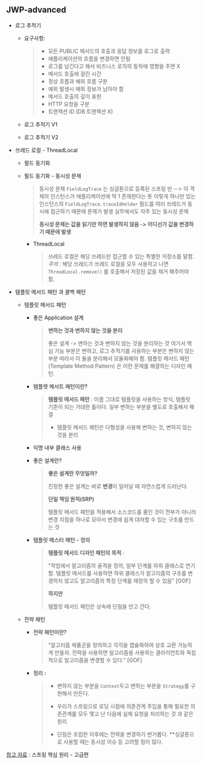 ## JWP-advanced

- 로그 추적기
  - 요구사항:
    > - 모든 PUBLIC 메서드의 호출과 응답 정보를 로그로 출력
    > - 애플리케이션의 흐름을 변경하면 안됨
    >  - 로그를 남긴다고 해서 비즈니스 로직의 동작에 영향을 주면 X
    > - 메서드 호출에 걸린 시간
    > - 정상 흐름과 예외 흐름 구분
    >  - 예외 발생시 예외 정보가 남아야 함
    > - 메서드 호출의 깊이 표현
    >  - HTTP 요청을 구분
    >  - 트랜잭션 ID (DB 트랜잭션 X)
    
  - 로그 추적기 V1
  
  - 로그 추적기 V2
  
  
  
- 쓰레드 로컬 - ThreadLocal
  - 필드 동기화

  - 필드 동기화 - 동시성 문제
    
    > 동시성 문제
    > `FieldLogTrace` 는 싱글톤으로 등록된 스프링 빈 --> 이 객체의 인스턴스가 애플리케이션에 딱 1 존재한다는 뜻
    > 이렇게 하나만 있는 인스턴스의 `FieldLogTrace.traceIdHolder` 필드를 여러 쓰레드가 동시에 접근하기 때문에 문제가 발생
    > 실무에서도 자주 있는 동시성 문제
    >
    > **동시성 문제는 값을 읽기만 하면 발생하지 않음 -> 어디선가 값을 변경하기 때문에 발생**
    
    - ThreadLocal

      > 쓰레드 로컬은 해당 쓰레드만 접근할 수 있는 특별한 저장소를 말함.
      > *주의 :*  해당 쓰레드가 쓰레드 로컬을 모두 사용하고 나면 `ThreadLocal.remove()` 를 호출해서 저장된 값을 제거 해주어야 함.
  
- 템플릿 메서드 패턴 과 콜백 패턴

  - 템플릿 메서드 패턴

    - 좋은 Application 설계

      > **변하는 것과 변하지 않는 것을 분리**
      >
      > 좋은 설계 -> 변하는 것과 변하지 않는 것을 분리하는 것
      > 여기서 핵심 기능 부분은 변하고, 로그 추적기를 사용하는 부분은 변하지 않는 부분 따라서 이 둘을 분리해서 모듈화해야 함.
      > 템플릿 메서드 패턴(Template Method Pattern) 은 이런 문제를 해결하는 디자인 패턴.

    - 템플렛 메서트 패턴이란?

      > **템플릿 메서드 패턴** : 이름 그대로 템플릿을 사용하는 방식, 템플릿 기준이 되는 거대한 틀이다.  일부 변하는 부분을 별도로 호출해서 해결
      >
      > * 템플릿 메서드 패턴은 다형성을 사용해 변하는 것, 변하지 않는 것을 분리

    - 익명 내부 클래스 사용

    - 좋은 설계란?

      > **좋은 설계란 무엇일까?**
      >
      > 진정한 좋은 설계는 바로 **변경**이 일어날 때 자연스럽게 드러난다.
      >
      > 
      >
      > **단일 책임 원칙(SRP)**
      >
      > 템플릿 메서드 패턴을 적용해서 소스코드를 줄인 것이 전부가 아니라 변경 지점을 하나로 모아서 변경에 쉽게 대처할 수 있는 구조를 
      > 만드는 것

    - 템플릿 메스터 패턴 - 정의

      > **템플릿 메서드 디자인 패턴의 목적** :
      >
      > "작업에서 알고리즘의 골격을 정의, 일부 단계를 하위 클래스로 연기함. 템플릿 메서드를 사용하면 하위 클래스가 알고리즘의
      > 구조를 변경하지 않고도 알고리즘의 특정 단계를 재정의 할 수 있음" [GOF]
      >
      > 
      >
      > **하지만**
      >
      > 템플릿 메서드 패턴은 상속에 단점을 안고 간다.

  - 전략 패턴

    - 전략 패턴이란?

      > "알고리즘 제품군을 정의하고 각각을 캡슐화하여 상호 교환 가능하게 만들자. 전략을 사용하면 알고리즘을 사용하는 클라이언트와
      > 독립적으로 알고리즘을 변경할 수 있다." [GOF]
      
    - 정리 :

      > - 변하지 않는 부분을 `Context`두고 변하는 부분을 `Strategy`를 구현해서 만든다.
      >
      > - 우리가 스프링으로 로딩 시점에 의존관계 주입을 통해 필요한 의존관계를 모두 맺고 난 다음에 실제 요청을 처리하는 것 과 같은 원리
      >
      > - 단점은 조립한 이후에는 전략을 변경하기 번거롭다. **싱글톤으로 사용할 때는 동시성 이슈 등 고려할 점이 많다.













[참고 자료](https://www.inflearn.com/course/%EC%8A%A4%ED%94%84%EB%A7%81-%ED%95%B5%EC%8B%AC-%EC%9B%90%EB%A6%AC-%EA%B3%A0%EA%B8%89%ED%8E%B8/dashboard) : 스프링 핵심 원리 - 고급편